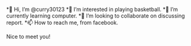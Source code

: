 *👋 Hi, I’m @curry30123
*👀 I’m interested in playing basketball.
*🌱 I’m currently learning computer.
*💞️ I’m looking to collaborate on discussing report.
*📫 How to reach me, from facebook.



Nice to meet you!

<!---
curry30123/curry30123 is a ✨ special ✨ repository because its `README.md` (this file) appears on your GitHub profile.
You can click the Preview link to take a look at your changes.
--->

